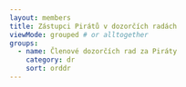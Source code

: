 ```yaml
---
layout: members
title: Zástupci Pirátů v dozorčích radách 
viewMode: grouped # or alltogether
groups:
  - name: Členové dozorčích rad za Piráty
    category: dr
    sort: orddr
---
```

